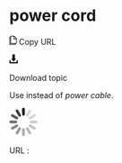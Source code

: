 # power cord

![Copy URL](media/power-cord/Copy.png)
Copy URL

![Download](media/power-cord/Download.png)

Download topic

Use instead of *power cable*.

![In progress](media/power-cord/activity-large.gif)

URL :
